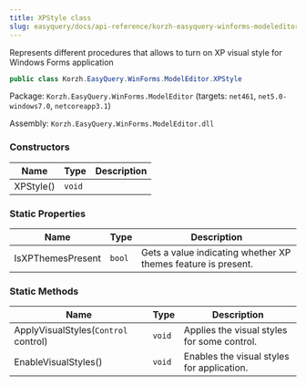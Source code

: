 ```yaml
---
title: XPStyle class
slug: easyquery/docs/api-reference/korzh-easyquery-winforms-modeleditor/korzh-easyquery-winforms-modeleditor-namespace/xpstyle-class
---
```



Represents different procedures that allows to turn on XP visual style for Windows Forms application
```csharp
public class Korzh.EasyQuery.WinForms.ModelEditor.XPStyle

```
Package: `Korzh.EasyQuery.WinForms.ModelEditor` (targets: `net461`, `net5.0-windows7.0`, `netcoreapp3.1`)

Assembly: `Korzh.EasyQuery.WinForms.ModelEditor.dll`

### Constructors

| Name | Type | Description | 
| --- | --- | --- | 
| XPStyle() | `void` |  | 


### Static Properties

| Name | Type | Description | 
| --- | --- | --- | 
| IsXPThemesPresent | `bool` | Gets a value indicating whether XP themes feature is present. | 


### Static Methods

| Name | Type | Description | 
| --- | --- | --- | 
| ApplyVisualStyles(`Control` control) | `void` | Applies the visual styles for some control. | 
| EnableVisualStyles() | `void` | Enables the visual styles for application. |